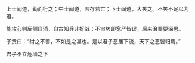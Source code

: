 上士闻道，勤而行之；中士闻道，若存若亡；下士闻道，大笑之。不笑不足以为道。

能攻心则反侧自消，自古知兵非好战；不审势即宽严皆误，后来治蜀要深思。

子贡曰：“纣之不善，不如是之甚也。是以君子恶居下流，天下之恶皆归焉。”

君子不立危墙之下